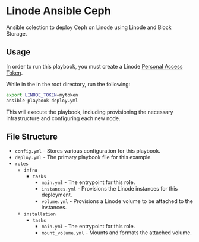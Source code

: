 # Linode Ansible Ceph

Ansible colection to deploy Ceph on Linode using Linode and Block Storage.

## Usage

In order to run this playbook, you must create a Linode [Personal Access Token](https://www.linode.com/docs/guides/getting-started-with-the-linode-api/#get-an-access-token).

While in the in the root directory, run the following:

```bash
export LINODE_TOKEN=mytoken
ansible-playbook deploy.yml
```

This will execute the playbook, including provisioning the necessary infrastructure and configuring each new node.

## File Structure

- `config.yml` - Stores various configuration for this playbook.
- `deploy.yml` - The primary playbook file for this example.
- `roles`
  - `infra`
    - `tasks`
      - `main.yml` - The entrypoint for this role.
      - `instances.yml` - Provisions the Linode instances for this deployment.
      - `volume.yml` - Provisions a Linode volume to be attached to the instances.
  - `installation`
    - `tasks`
      - `main.yml` - The entrypoint for this role.
      - `mount_volume.yml` - Mounts and formats the attached volume.
